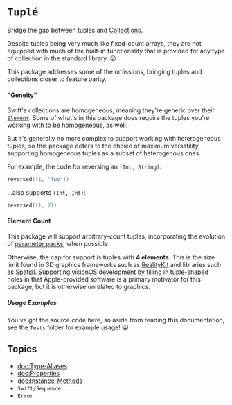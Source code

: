# ``Tuplé``

Bridge the gap between tuples and [Collections](https://developer.apple.com/documentation/swift/collections).

Despite tuples being very much like fixed-count arrays, they are not equipped with much of the built-in functionality that is provided for any type of collection in the standard library. ☹️ 

This package addresses some of the omissions, bringing tuples and collections closer to feature parity.

#### "Geneity"

Swift's collections are homogeneous, meaning they're generic over their [`Element`](https://developer.apple.com/documentation/swift/collection/element). Some of what's in this package does require the tuples you're working with to be homogeneous, as well.

But it's generally no more complex to support working with heterogeneous tuples, so this package defers to the choice of maximum versatility, supporting homogeneous tuples as a subset of heterogenous ones.

For example, the code for reversing an `(Int, String)`: 
```swift 
reversed((1, "Two"))
``` 
…also supports `(Int, Int)`: 
```swift
reversed((1, 2))
```

#### Element Count

This package will support arbitrary-count tuples, incorporating the evolution of [parameter packs](https://github.com/apple/swift-evolution/blob/main/proposals/0393-parameter-packs.md), when possible. 

Otherwise, the cap for support is tuples with **4 elements**. This is the size limit found in 3D graphics frameworks such as [RealityKit](https://developer.apple.com/documentation/realitykit) and libraries such as [Spatial](https://developer.apple.com/documentation/spatial).  Supporting visionOS development by filling in tuple-shaped holes in that Apple-provided software is a primary motivator for this package, but it is otherwise unrelated to graphics.

##### Usage Examples

You've got the source code here, so aside from reading this documentation, see the `Tests` folder for example usage! 😺

## Topics

- <doc:Type-Aliases>
- <doc:Properties>
- <doc:Instance-Methods>
- ``Swift/Sequence``
- ``Error``

